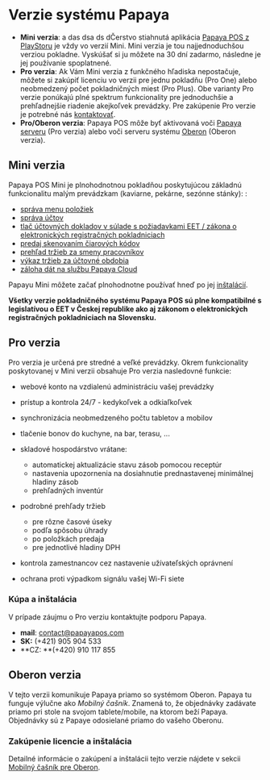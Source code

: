 # Verzie systému Papaya

* **Mini verzia**:  a das dsa ds dČerstvo stiahnutá aplikácia [Papaya POS z PlayStoru](https://play.google.com/store/apps/details?id=qnd.papaya.pos) je vždy vo verzií Mini. Mini verzia je tou najjednoduchšou verziou pokladne. Vyskúšať si ju môžete na 30 dní zadarmo, následne je jej používanie spoplatnené. 
* **Pro verzia**:  Ak Vám Mini verzia z funkčného hľadiska nepostačuje, môžete si zakúpiť licenciu vo verzii pre jednu pokladňu \(Pro One\) alebo neobmedzený počet pokladničných miest \(Pro Plus\). Obe varianty Pro verzie ponúkajú plné spektrum funkcionality pre jednoduchšie a prehľadnejšie riadenie akejkoľvek prevádzky. Pre zakúpenie Pro verzie je potrebné nás [kontaktovať](#kúpa-a-inštalácia). 
* **Pro\/Oberon verzia**: Papaya POS môže byť aktivovaná voči [Papaya serveru](http://papayapos.sk/sk/pro) \(Pro verzia\) alebo voči serveru systému [Oberon](http://www.exalogic.sk/oberon/) \(Oberon verzia\).

## Mini verzia

Papaya POS Mini je plnohodnotnou pokladňou poskytujúcou základnú funkcionalitu malým prevádzkam \(kaviarne, pekárne, sezónne stánky\): :

* [správa menu položiek](../editacia_menu/editacie_menu_na_tablete.html)
* [správa účtov](../sprava_uctov/praca_s_uctom.html)
* [tlač účtovných dokladov v súlade s požiadavkami EET \/ zákona o elektronických registračných pokladniciach ](/sk/periferie/fiskalna_tlaciaren.html)
* [predaj skenovaním čiarových kódov](../periferie/skener_ciarovych_kodov.html)
* [prehľad tržieb za smeny pracovníkov](../uctovne_obdobia_a_smeny/README.html)
* [výkaz tržieb za účtovné obdobia](../uctovne_obdobia_a_smeny/README.html)
* [záloha dát na službu Papaya Cloud](../zalohy_dat/README.html)

Papayu Mini môžete začať plnohodnotne používať hneď po jej [inštalácií](../instalacia_papaye.html).

**Všetky verzie pokladničného systému Papaya POS sú plne kompatibilné s legislatívou o EET v Českej republike ako aj zákonom o elektronických registračných pokladniciach na Slovensku.**

## Pro verzia

Pro verzia je určená pre stredné a veľké prevádzky. Okrem funkcionality poskytovanej v Mini verzii obsahuje Pro verzia nasledovné funkcie:

* webové konto na vzdialenú administráciu vašej prevádzky
* prístup a kontrola 24\/7 - kedykoľvek a odkiaľkoľvek
* synchronizácia neobmedzeného počtu tabletov a mobilov
* tlačenie bonov do kuchyne, na bar, terasu, ...
* skladové hospodárstvo vrátane:

  * automatickej aktualizácie stavu zásob pomocou receptúr 
  * nastavenia upozornenia na dosiahnutie prednastavenej minimálnej hladiny zásob 
  * prehľadných inventúr

* podrobné prehľady tržieb

  * pre rôzne časové úseky 
  * podľa spôsobu úhrady 
  * po položkách predaja 
  * pre jednotlivé hladiny DPH

* kontrola zamestnancov cez nastavenie užívateľských oprávnení

* ochrana proti výpadkom signálu vašej Wi-Fi siete

### Kúpa a inštalácia

V prípade záujmu o Pro verziu kontaktujte podporu Papaya.

* **mail**: contact@papayapos.com
* **SK:** \(+421\) 905 904 533
* **CZ: **\(+420\) 910 117 855

## Oberon verzia

V tejto verzii komunikuje Papaya priamo so systémom Oberon. Papaya tu funguje výlučne ako _Mobilný čašník_. Znamená to, že objednávky zadávate priamo pri stole na svojom tablete\/mobile, na ktorom beží Papaya. Objednávky sú z Papaye odosielané priamo do vašeho Oberonu.

### Zakúpenie licencie a inštalácia

Detailné informácie o zakúpení a inštalácii tejto verzie nájdete v sekcii [Mobilný čašník pre Oberon](../oberon/README.html).

